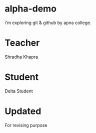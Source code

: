 # alpha-demo
i'm exploring git &amp; github by apna college.

# Teacher
Shradha Khapra

# Student
Delta Student

# Updated
For revising purpose